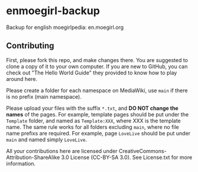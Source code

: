 # enmoegirl-backup
Backup for english moegirlpedia: en.moegirl.org

## Contributing
First, please fork this repo, and make changes there. You are suggested to clone a copy of it to your own computer. If you are new to GitHub, you can check out "The Hello World Guide" they provided to know how to play around here.

Please create a folder for each namespace on MediaWiki, use `main` if there is no prefix (main namespace).

Please upload your files with the suffix `*.txt`, and **DO NOT change the names** of the pages. For example, template pages should be put under the `Template` folder, and named as `Template:XXX`, where XXX is the template name. The same rule works for all folders excluding `main`, where no file name prefixs are required. For example, page `LoveLive` should be put under `main` and named simply `LoveLive`.

All your contributions here are licensed under CreativeCommons-Attribution-ShareAlike 3.0 License (CC-BY-SA 3.0). See License.txt for more information.
